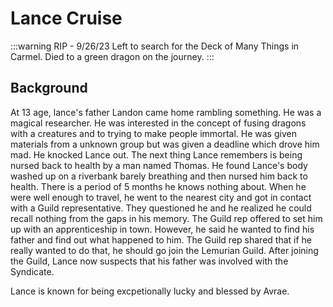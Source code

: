 # Lance Cruise

:::warning RIP - 9/26/23 
Left to search for the Deck of Many Things in Carmel. Died to a green dragon on the journey.
:::

## Background
At 13 age, lance's father Landon came home rambling something. He was a magical researcher. He was interested in the concept of fusing dragons with a creatures and to trying to make people immortal. He was given materials from a unknown group but was given a deadline which drove him mad. He knocked Lance out. The next thing Lance remembers is being nursed back to health by a man named Thomas. He found Lance's body washed up on a riverbank barely breathing and then nursed him back to health. There is a period of 5 months he knows nothing about. When he were well enough to travel, he went to the nearest city and got in contact with a Guild representative. They questioned he and he realized he could recall nothing from the gaps in his memory. The Guild rep offered to set him up with an apprenticeship in town. However, he said he wanted to find his father and find out what happened to him. The Guild rep shared that if he really wanted to do that, he should go join the Lemurian Guild. After joining the Guild, Lance now suspects that his father was involved with the Syndicate.

Lance is known for being excpetionally lucky and blessed by Avrae.
